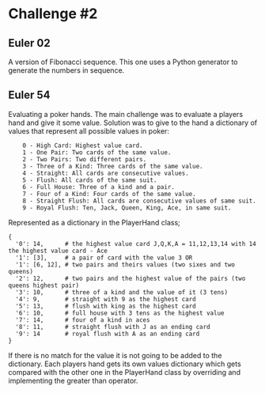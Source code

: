 # Challenge #2

## Euler 02

A version of Fibonacci sequence.
This one uses a Python generator to generate the numbers in sequence.

## Euler 54

Evaluating a poker hands.
The main challenge was to evaluate a players hand and give it some value. Solution was to give to the hand a dictionary of values that represent all possible values in poker:

```text
    0 - High Card: Highest value card.
    1 - One Pair: Two cards of the same value.
    2 - Two Pairs: Two different pairs.
    3 - Three of a Kind: Three cards of the same value.
    4 - Straight: All cards are consecutive values.
    5 - Flush: All cards of the same suit.
    6 - Full House: Three of a kind and a pair.
    7 - Four of a Kind: Four cards of the same value.
    8 - Straight Flush: All cards are consecutive values of same suit.
    9 - Royal Flush: Ten, Jack, Queen, King, Ace, in same suit.
```

Represented as a dictionary in the PlayerHand class;

```text
{
  '0': 14,      # the highest value card J,Q,K,A = 11,12,13,14 with 14 the highest value card - Ace
  '1': [3],     # a pair of card with the value 3 OR
  '1': [6, 12], # two pairs and theirs values (two sixes and two queens)
  '2': 12,      # two pairs and the highest value of the pairs (two queens highest pair)
  '3': 10,      # three of a kind and the value of it (3 tens)
  '4': 9,       # straight with 9 as the highest card
  '5': 13,      # flush with king as the highest card
  '6': 10,      # full house with 3 tens as the highest value
  '7': 14,      # four of a kind in aces
  '8': 11,      # straight flush with J as an ending card
  '9': 14       # royal flush with A as an ending card
}
```

If there is no match for the value it is not going to be added to the dictionary.
Each players hand gets its own values dictionary which gets compared with
the other one in the PlayerHand class by overriding and implementing
the greater than operator.
